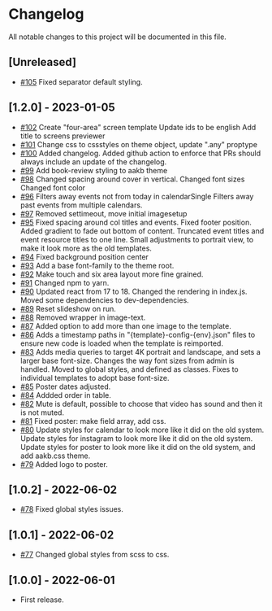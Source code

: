 # Changelog

All notable changes to this project will be documented in this file.

## [Unreleased]

- [#105](https://github.com/os2display/display-templates/pull/105)
Fixed separator default styling.

## [1.2.0] - 2023-01-05

- [#102](https://github.com/os2display/display-templates/pull/102)
Create "four-area" screen template
Update ids to be english
Add title to screens previewer
- [#101](https://github.com/os2display/display-templates/pull/101)
Change css to cssstyles on theme object, update ".any" proptype
- [#100](https://github.com/os2display/display-templates/pull/100)
Added changelog.
Added github action to enforce that PRs should always include an update of the changelog.
- [#99](https://github.com/os2display/display-templates/pull/99)
Add book-review styling to aakb theme
- [#98](https://github.com/os2display/display-templates/pull/98)
Changed spacing around cover in vertical.
Changed font sizes
Changed font color
- [#96](https://github.com/os2display/display-templates/pull/96)
Filters away events not from today in calendarSingle
Filters away past events from multiple calendars.
- [#97](https://github.com/os2display/display-templates/pull/97)
Removed settimeout, move initial imagesetup
- [#95](https://github.com/os2display/display-templates/pull/95)
Fixed spacing around col titles and events.
Fixed footer position.
Added gradient to fade out bottom of content.
Truncated event titles and event resource titles to one line.
Small adjustments to portrait view, to make it look more as the old templates.
- [#94](https://github.com/os2display/display-templates/pull/94)
Fixed background position center
- [#93](https://github.com/os2display/display-templates/pull/93)
Add a base font-family to the theme root.
- [#92](https://github.com/os2display/display-templates/pull/92)
Make touch and six area layout more fine grained.
- [#91](https://github.com/os2display/display-templates/pull/91)
Changed npm to yarn.
- [#90](https://github.com/os2display/display-templates/pull/90)
Updated react from 17 to 18.
Changed the rendering in index.js.
Moved some dependencies to dev-dependencies.
- [#89](https://github.com/os2display/display-templates/pull/89)
Reset slideshow on run.
- [#88](https://github.com/os2display/display-templates/pull/88)
Removed wrapper in image-text.
- [#87](https://github.com/os2display/display-templates/pull/87)
Added option to add more than one image to the template.
- [#86](https://github.com/os2display/display-templates/pull/86)
Adds a timestamp paths in "{template}-config-{env}.json" files to ensure new code is loaded when the template is
reimported.
- [#83](https://github.com/os2display/display-templates/pull/83)
Adds media queries to target 4K portrait and landscape, and sets a larger base font-size.
Changes the way font sizes from admin is handled. Moved to global styles, and defined as classes.
Fixes to individual templates to adopt base font-size.
- [#85](https://github.com/os2display/display-templates/pull/85)
Poster dates adjusted.
- [#84](https://github.com/os2display/display-templates/pull/84)
Addded order in table.
- [#82](https://github.com/os2display/display-templates/pull/82)
Mute is default, possible to choose that video has sound and then it is not muted.
- [#81](https://github.com/os2display/display-templates/pull/81)
Fixed poster: make field array, add css.
- [#80](https://github.com/os2display/display-templates/pull/80)
Update styles for calendar to look more like it did on the old system.
Update styles for instagram to look more like it did on the old system.
Update styles for poster to look more like it did on the old system, and add aakb.css theme.
- [#79](https://github.com/os2display/display-templates/pull/79)
Added logo to poster.

## [1.0.2] - 2022-06-02

- [#78](https://github.com/os2display/display-templates/pull/78)
Fixed global styles issues.
  
## [1.0.1] - 2022-06-02

- [#77](https://github.com/os2display/display-templates/pull/77)
Changed global styles from scss to css.

## [1.0.0] - 2022-06-01

- First release.
